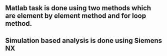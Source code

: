 ## Matlab task is done using two methods which are element by element method and for loop method.
## Simulation based analysis is done using Siemens NX 